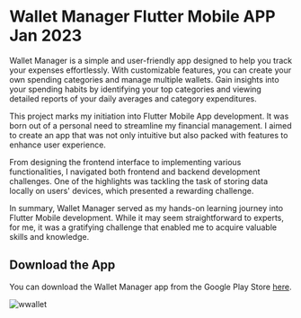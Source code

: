 # Wallet Manager Flutter Mobile APP Jan 2023

Wallet Manager is a simple and user-friendly app designed to help you track your expenses effortlessly. With customizable features, you can create your own spending categories and manage multiple wallets. Gain insights into your spending habits by identifying your top categories and viewing detailed reports of your daily averages and category expenditures.

This project marks my initiation into Flutter Mobile App development. It was born out of a personal need to streamline my financial management. I aimed to create an app that was not only intuitive but also packed with features to enhance user experience.

From designing the frontend interface to implementing various functionalities, I navigated both frontend and backend development challenges. One of the highlights was tackling the task of storing data locally on users' devices, which presented a rewarding challenge.

In summary, Wallet Manager served as my hands-on learning journey into Flutter Mobile development. While it may seem straightforward to experts, for me, it was a gratifying challenge that enabled me to acquire valuable skills and knowledge.

## Download the App
You can download the Wallet Manager app from the Google Play Store [here](https://play.google.com/store/apps/details?id=com.yousocysumo.walletmanagersumo).

![wwallet](https://github.com/yousefjarbou/wallet-manager-Flutter/assets/166923297/e724ccd2-9abb-42bd-b079-8deb6dca0bb9)

